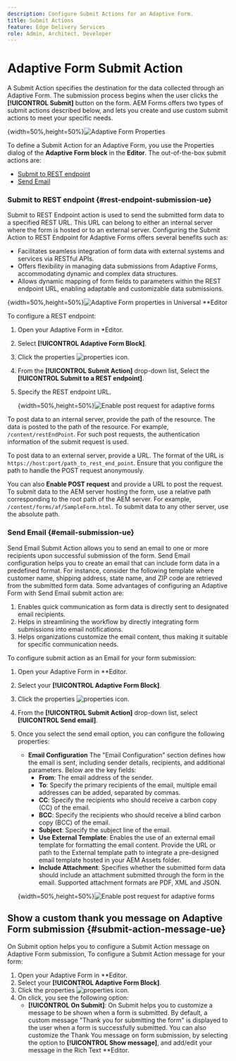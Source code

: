 ```yaml
---
description: Configure Submit Actions for an Adaptive Form.
title: Submit Actions
feature: Edge Delivery Services
role: Admin, Architect, Developer
---
```

# Adaptive Form Submit Action

A Submit Action specifies the destination for the data collected through an Adaptive Form. The submission process begins when the user clicks the **[!UICONTROL Submit]** button on the form. AEM Forms offers two types of submit actions described below, and lets you create and use custom submit actions to meet your specific needs.

{width=50%,height=50%}![Adaptive Form Properties](/help/forms/assets/properties-un-ed.png)

To define a Submit Action for an Adaptive Form, you use the Properties dialog of the **Adaptive Form block** in the **Editor**. The out-of-the-box submit actions are:

* [Submit to REST endpoint](#rest-endpoint-submission-ue)
* [Send Email](#email-submission-ue)

### Submit to REST endpoint {#rest-endpoint-submission-ue}

Submit to REST Endpoint action is used to send the submitted form data to a specified REST URL. This URL can belong to either an internal server where the form is hosted or to an external server. Configuring the Submit Action to REST Endpoint for Adaptive Forms offers several benefits such as:  

* Facilitates seamless integration of form data with external systems and services via RESTful APIs.  
* Offers flexibility in managing data submissions from Adaptive Forms, accommodating dynamic and complex data structures.  
* Allows dynamic mapping of form fields to parameters within the REST endpoint URL, enabling adaptable and customizable data submissions.

{width=50%,height=50%}![Adaptive Form properties in Universal **Editor](/help/forms/assets/submit-actions-ue.png)

To configure a REST endpoint:

1. Open your Adaptive Form in *Editor.
1. Select **[!UICONTROL Adaptive Form Block]**. 
1. Click the properties ![properties](/help/forms/assets/Smock_Properties_18_N.svg) icon.
1. From the **[!UICONTROL Submit Action]** drop-down list, Select the **[!UICONTROL Submit to a REST endpoint]**.
1. Specify the REST endpoint URL.

    {width=50%,height=50%}![Enable post request for adaptive forms](/help/forms/assets/enable-post-request-ue.png)

To post data to an internal server, provide the path of the resource. The data is posted to the path of the resource. For example, `/content/restEndPoint`. For such post requests, the authentication information of the submit request is used.

To post data to an external server, provide a URL. The format of the URL is `https://host:port/path_to_rest_end_point`. Ensure that you configure the path to handle the POST request anonymously.

You can also **Enable POST request** and provide a URL to post the request. To submit data to the AEM server hosting the form, use a relative path corresponding to the root path of the AEM server. For example, `/content/forms/af/SampleForm.html`. To submit data to any other server, use the absolute path.

### Send Email {#email-submission-ue}

Send Email Submit Action allows you to send an email to one or more recipients upon successful submission of the form. Send Email configuration helps you to create an email that can include form data in a predefined format. For instance, consider the following template where customer name, shipping address, state name, and ZIP code are retrieved from the submitted form data. Some advantages of configuring an Adaptive Form with Send Email submit action are:

1. Enables quick communication as form data is directly sent to designated email recipients.
1. Helps in streamlining the workflow by directly integrating form submissions into email notifications.
1. Helps organizations customize the email content, thus making it suitable for specific communication needs.

To configure submit action as an Email for your form submission:

1. Open your Adaptive Form in **Editor.
1. Select your **[!UICONTROL Adaptive Form Block]**. 
1. Click the properties ![properties](/help/forms/assets/Smock_Properties_18_N.svg) icon.
1. From the **[!UICONTROL Submit Action]** drop-down list, select **[!UICONTROL Send email]**.  
1. Once you select the send email option, you can configure the following properties:
    * **Email Configuration** The "Email Configuration" section defines how the email is sent, including sender details, recipients, and additional parameters. Below are the key fields:
        * **From**: The email address of the sender.
        * **To**: Specify the primary recipients of the email, multiple email addresses can be added, separated by commas.
        * **CC**: Specify the recipients who should receive a carbon copy (CC) of the email.
        * **BCC**: Specify the recipients who should receive a blind carbon copy (BCC) of the email.
        * **Subject**: Specify the subject line of the email.
        * **Use External Template**: Enables the use of an external email template for formatting the email content. Provide the URL or path to the External template path to integrate a pre-designed email template hosted in your AEM Assets folder.
        * **Include Attachment**: Specifies whether the submitted form data should include an attachment submitted through the form in the email. Supported attachment formats are PDF, XML and JSON.

    {width=50%,height=50%}![Enable post request for adaptive forms](/help/forms/assets/email-config-ue.png)

## Show a custom thank you message on Adaptive Form submission {#submit-action-message-ue}

On Submit option helps you to configure a Submit Action message on Adaptive Form submission, To configure a Submit Action message for your form:

1. Open your Adaptive Form in **Editor.
1. Select your **[!UICONTROL Adaptive Form Block]**. 
1. Click the properties ![properties](/help/forms/assets/Smock_Properties_18_N.svg) icon. 
1. On click, you see the following option:
    * **[!UICONTROL On Submit]**: On Submit helps you to customize a message to be shown when a form is submitted. By default, a custom message "Thank you for submitting the form" is displayed to the user when a form is successfully submitted. 
    You can also customize the Thank You message on form submission, by selecting the option to **[!UICONTROL Show message]**, and add/edit your message in the Rich Text **Editor.